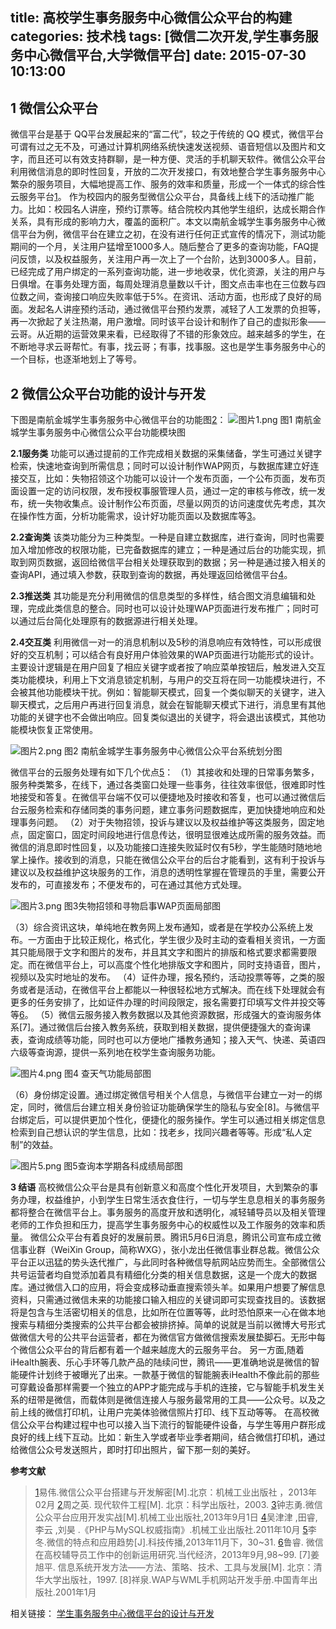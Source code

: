 title: 高校学生事务服务中心微信公众平台的构建
categories: 技术栈
tags: [微信二次开发,学生事务服务中心微信平台,大学微信平台]
date: 2015-07-30 10:13:00
---
1 微信公众平台
--------

微信平台是基于 QQ平台发展起来的“富二代”，较之于传统的 QQ 模式，微信平台可谓有过之无不及，可通过计算机网络系统快速发送视频、语音短信以及图片和文字，而且还可以有效支持群聊，是一种方便、灵活的手机聊天软件。微信公众平台利用微信消息的即时性回复，开放的二次开发接口，有效地整合学生事务服务中心繁杂的服务项目，大幅地提高工作、服务的效率和质量，形成一个一体式的综合性云服务平台[1]。
作为校园内的服务型微信公众平台，具备线上线下的活动推广能力。比如：校园名人讲座，预约订票等。结合院校内其他学生组织，达成长期合作关系，具有形成的影响力大，覆盖的面积广。本文以南航金城学生事务服务中心微信平台为例，微信平台在建立之初，在没有进行任何正式宣传的情况下，测试功能期间的一个月，关注用户猛增至1000多人。随后整合了更多的查询功能，FAQ提问反馈，以及权益服务，关注用户再一次上了一个台阶，达到3000多人。目前，已经完成了用户绑定的一系列查询功能，进一步地收录，优化资源，关注的用户与日俱增。在事务处理方面，每周处理消息量数以千计，图文点击率也在三位数与四位数之间，查询接口响应失败率低于5%。在资讯、活动方面，也形成了良好的局面。发起名人讲座预约活动，通过微信平台预约发票，减轻了人工发票的负担等，再一次掀起了关注热潮，用户激增。同时该平台设计和制作了自己的虚拟形象——云哥。从近期的运营效果来看，已经取得了不错的形象效应。越来越多的学生，在不断地寻求云哥帮忙。有事，找云哥；有事，找事服。这也是学生事务服务中心的一个目标，也逐渐地划上了等号。


<!--more-->


2 微信公众平台功能的设计与开发
---------------
下图是南航金城学生事务服务中心微信平台的功能图[2]：
![图片1.png][1]
图1 南航金城学生事务服务中心微信公众平台功能模块图

**2.1服务类**
功能可以通过提前的工作完成相关数据的采集储备，学生可通过关键字检索，快速地查询到所需信息；同时可以设计制作WAP网页，与数据库建立好连接交互，比如：失物招领这个功能可以设计一个发布页面，一个公布页面，发布页面设置一定的访问权限，发布授权事服管理人员，通过一定的审核与修改，统一发布，统一失物收集点。设计制作公布页面，尽量以网页的访问速度优先考虑，其次在操作性方面，分析功能需求，设计好功能页面以及数据库等[3]。

**2.2查询类**
该类功能分为三种类型。一种是自建立数据库，进行查询，同时也需要加入增加修改的权限功能，已完备数据库的建立；一种是通过后台的功能实现，抓取到网页数据，返回给微信平台相关处理获取到的数据；另一种是通过接入相关的查询API，通过填入参数，获取到查询的数据，再处理返回给微信平台[4]。

**2.3推送类**
   其功能是充分利用微信的信息类型的多样性，结合图文消息编辑和处理，完成此类信息的整合。同时也可以设计处理WAP页面进行发布推广；同时可以通过后台简化处理原有的数据源进行相关处理。

**2.4交互类**
利用微信一对一的消息机制以及5秒的消息响应有效特性，可以形成很好的交互机制；可以结合有良好用户体验效果的WAP页面进行功能形式的设计。主要设计逻辑是在用户回复了相应关键字或者按了响应菜单按钮后，触发进入交互类功能模块，利用上下文消息锁定机制，与用户的交互将在同一功能模块进行，不会被其他功能模块干扰。例如：智能聊天模式，回复一个类似聊天的关键字，进入聊天模式，之后用户再进行回复消息，就会在智能聊天模式下进行，消息里有其他功能的关键字也不会做出响应。回复类似退出的关键字，将会退出该模式，其他功能模块恢复正常使用。

![图片2.png][2]
图2 南航金城学生事务服务中心微信公众平台系统划分图

微信平台的云服务处理有如下几个优点[5]：
（1）其接收和处理的日常事务繁多，服务种类繁多，在线下，通过各类窗口处理一些事务，往往效率很低，很难即时性地接受和答复。在微信平台端不仅可以便捷地及时接收和答复，也可以通过微信后台云服务检索和存储同类的事务问题，建立事务问题数据库，更加快捷地响应和处理事务问题。
（2）对于失物招领，投诉与建议以及权益维护等这类服务，固定地点，固定窗口，固定时间段地进行信息传达，很明显很难达成所需的服务效益。而微信的消息即时性回复，以及功能接口连接失败延时仅有5秒，学生能随时随地地掌上操作。接收到的消息，只能在微信公众平台的后台才能看到，这有利于投诉与建议以及权益维护这块服务的工作，消息的透明性掌握在管理员的手里，需要公开发布的，可直接发布；不便发布的，可在通过其他方式处理。

![图片3.png][3]
图3失物招领和寻物启事WAP页面局部图

（3）综合资讯这块，单纯地在教务网上发布通知，或者是在学校办公系统上发布。一方面由于比较正规化，格式化，学生很少及时主动的查看相关资讯，一方面其只能局限于文字和图片的发布，并且其文字和图片的排版和格式要求都需要限定。而在微信平台上，可以高度个性化地排版文字和图片，同时支持语音，图片，视频以及实时地址的发布。
（4）证件办理，报名预约，活动投票等等，之类的服务或者是活动，在微信平台上都能以一种很轻松地方式解决。而在线下处理就会有更多的任务安排了，比如证件办理的时间段限定，报名需要打印填写文件并投交等等[6]。
（5）微信云服务接入教务数据以及其他资源数据，形成强大的查询服务体系[7]。通过微信后台接入教务系统，获取到相关数据，提供便捷强大的查询课表，查询成绩等功能，同时也可以方便地广播教务通知；接入天气、快递、英语四六级等查询源，提供一系列地在校学生查询服务功能。

![图片4.png][4]
图4 查天气功能局部图

（6）身份绑定设置。通过绑定微信号相关个人信息，与微信平台建立一对一的绑定，同时，微信后台建立相关身份验证功能确保学生的隐私与安全[8]。与微信平台绑定后，可以提供更加个性化，便捷化的服务操作。学生可以通过相关绑定信息检索到自己想认识的学生信息，比如：找老乡，找同兴趣者等等。形成“私人定制”的效益。

![图片5.png][5]
图5查询本学期各科成绩局部图

**3 结语**
  高校微信公众平台是具有创新意义和高度个性化开发项目，大到繁杂的事务办理，权益维护，小到学生日常生活衣食住行，一切与学生息息相关的事务服务都将整合在微信平台上。事务服务的高度开放和透明化，减轻辅导员以及相关管理老师的工作负担和压力，提高学生事务服务中心的权威性以及工作服务的效率和质量。
  微信公众平台有着良好的发展前景。腾讯5月6日消息，腾讯公司宣布成立微信事业群（WeiXin Group，简称WXG），张小龙出任微信事业群总裁。微信公众平台正以迅猛的势头迭代推广，与此同时各种微信导航网站应势而生。全部微信公共号运营者均自觉添加着具有精细化分类的相关信息数据，这是一个庞大的数据库。通过微信入口的应用，将会变成移动垂直搜索领头羊。如果用户想要了解信息资料，只需通过微信未来的功能接口输入相应的关键词即可实现查找目的。该数据将是包含与生活密切相关的信息，比如所在位置等等，此时恐怕原来一心在做本地搜索与精细分类搜索的公共平台都会被排挤掉。简单的说就是当前以微博大号形式做微信大号的公共平台运营者，都在为微信官方做微信搜索发展垫脚石。无形中每个微信公众平台的背后都有着一个越来越庞大的云服务平台。
  另一方面,随着iHealth腕表、乐心手环等几款产品的陆续问世，腾讯——更准确地说是微信的智能硬件计划终于被曝光了出来。一款基于微信的智能腕表iHealth不像此前的那些可穿戴设备那样需要一个独立的APP才能完成与手机的连接，它与智能手机发生关系的纽带是微信，而载体则是微信连接人与服务最常用的工具——公众号。以及之前上线的微信打印机，让用户完美体验微信照片打印、线下互动等等。
在高校微信公众平台构建过程中也可以接入当下流行的智能硬件设备，与学生等用户群形成良好的线上线下互动。比如：新生入学或者毕业季者期间，结合微信打印机，通过给微信公众号发送照片，即时打印出照片，留下那一刻的美好。

**参考文献**

> [1]易伟.微信公众平台搭建与开发解密[M].北京：机械工业出版社 ，2013年02月 [2]周之英. 现代软件工程[M].
> 北京：科学出版社，2003.  [3]钟志勇.微信公众平台应用开发实战[M].机械工业出版社,2013年9月1日 [4]吴津津 ,田睿,
> 李云 ,刘昊 .《PHP与MySQL权威指南》.机械工业出版社.2011年10月
> [5]李冬.微信的特点和应用趋势[J].科技传播,2013年11月下，30~31. [6]鲁睿.
> 微信在高校辅导员工作中的创新运用研究.当代经济，2013年9月,98~99. [7]姜旭平.
> 信息系统开发方法――方法、策略、技术、工具与发展[M]. 北京：清华大学出版社，1997.
> [8]祥泉.WAP与WML手机网站开发手册.中国青年出版社.2001年1月


相关链接：
[学生事务服务中心微信平台的设计与开发][6]


  [1]: http://www.ghostsf.com/usr/uploads/2015/07/2962702734.png
  [2]: http://www.ghostsf.com/usr/uploads/2015/07/2492017377.png
  [3]: http://www.ghostsf.com/usr/uploads/2015/07/2697551480.png
  [4]: http://www.ghostsf.com/usr/uploads/2015/07/3843716965.png
  [5]: http://www.ghostsf.com/usr/uploads/2015/07/272781886.png
  [6]: http://www.ghostsf.com/portfolio/53.html
